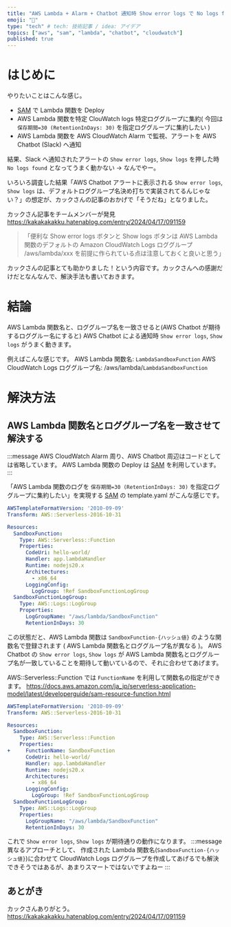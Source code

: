 ```yaml
---
title: "AWS Lambda + Alarm + Chatbot 通知時 Show error logs で No logs found を解決"
emoji: "🦁"
type: "tech" # tech: 技術記事 / idea: アイデア
topics: ["aws", "sam", "lambda", "chatbot", "cloudwatch"]
published: true
---
```


# はじめに

やりたいことはこんな感じ。
- [SAM](https://docs.aws.amazon.com/ja_jp/serverless-application-model/latest/developerguide/what-is-sam.html) で Lambda 関数を Deploy
- AWS Lambda 関数を特定 ClouWatch logs 特定ロググループに集約( 今回は `保存期間=30 (RetentionInDays: 30)` を指定ロググループに集約したい )
- AWS Lambda 関数を AWS CloudWatch Alarm で監視、アラートを AWS Chatbot (Slack) へ通知

結果、Slack へ通知されたアラートの `Show error logs`, `Show logs` を押した時 `No logs found` となってうまく動かない → なんでやー。

いろいろ調査した結果「AWS Chatbot アラートに表示される `Show error logs`, `Show logs` は、デフォルトロググループ名決め打ちで実装されてるんじゃない？」の想定が、カックさんの記事のおかげで「そうだね」となりました。

カックさん記事をチームメンバーが発見
https://kakakakakku.hatenablog.com/entry/2024/04/17/091159
> 「便利な Show error logs ボタンと Show logs ボタンは AWS Lambda 関数のデフォルトの Amazon CloudWatch Logs ロググループ /aws/lambda/xxx を前提に作られている点は注意しておくと良いと思う」

カックさんの記事とても助かりました！という内容です。カックさんへの感謝だけだとなんなんで、解決手法も書いておきます。

# 結論

AWS Lambda 関数名と、ロググループ名を一致させると(AWS Chatbot が期待するロググルー名にすると) AWS Chatbot による通知時 `Show error logs`, `Show logs` がうまく動きます。

例えばこんな感じです。
AWS Lambda 関数名: `LambdaSandboxFunction`
AWS CloudWatch Logs ロググループ名: /aws/lambda/`LambdaSandboxFunction`

# 解決方法

## AWS Lambda 関数名とロググループ名を一致させて解決する

:::message
AWS CloudWatch Alarm 周り、AWS Chatbot 周辺はコードとしては省略しています。
AWS Lambda 関数の Deploy は [SAM](https://docs.aws.amazon.com/ja_jp/serverless-application-model/latest/developerguide/what-is-sam.html) を利用しています。
:::

「AWS Lambda 関数のログを `保存期間=30 (RetentionInDays: 30)` を指定ロググループに集約したい」を実現する [SAM](https://docs.aws.amazon.com/ja_jp/serverless-application-model/latest/developerguide/what-is-sam.html) の template.yaml がこんな感じです。
```yaml
AWSTemplateFormatVersion: '2010-09-09'
Transform: AWS::Serverless-2016-10-31

Resources:
  SandboxFunction:
    Type: AWS::Serverless::Function
    Properties:
      CodeUri: hello-world/
      Handler: app.lambdaHandler
      Runtime: nodejs20.x
      Architectures:
        - x86_64
      LoggingConfig:
        LogGroup: !Ref SandboxFunctionLogGroup
  SandboxFunctionLogGroup:
    Type: AWS::Logs::LogGroup
    Properties:
      LogGroupName: "/aws/lambda/SandboxFunction"
      RetentionInDays: 30
```

この状態だと、AWS Lambda 関数は `SandboxFunction-{ハッシュ値}` のような関数名で登録されます ( AWS Lambda 関数名とロググループ名が異なる )。
AWS Chatbot の `Show error logs`, `Show logs` が AWS Lambda 関数名とロググループ名が一致していることを期待して動いているので、それに合わせてあげます。

AWS::Serverless::Function では `FunctionName` を利用して関数名の指定ができます。
https://docs.aws.amazon.com/ja_jp/serverless-application-model/latest/developerguide/sam-resource-function.html

```yaml diff
AWSTemplateFormatVersion: '2010-09-09'
Transform: AWS::Serverless-2016-10-31

Resources:
  SandboxFunction:
    Type: AWS::Serverless::Function
    Properties:
+     FunctionName: SandboxFunction
      CodeUri: hello-world/
      Handler: app.lambdaHandler
      Runtime: nodejs20.x
      Architectures:
        - x86_64
      LoggingConfig:
        LogGroup: !Ref SandboxFunctionLogGroup
  SandboxFunctionLogGroup:
    Type: AWS::Logs::LogGroup
    Properties:
      LogGroupName: "/aws/lambda/SandboxFunction"
      RetentionInDays: 30
```

これで `Show error logs`, `Show logs` が期待通りの動作になります。
:::message
異なるアプローチとして、
作成された Lambda 関数名(`SandboxFunction-{ハッシュ値}`)に合わせて CloudWatch Logs ロググループを作成してあげるでも解決できそうではあるが、あまりスマートではないですよねー
:::

## あとがき

カックさんありがとう。
https://kakakakakku.hatenablog.com/entry/2024/04/17/091159
